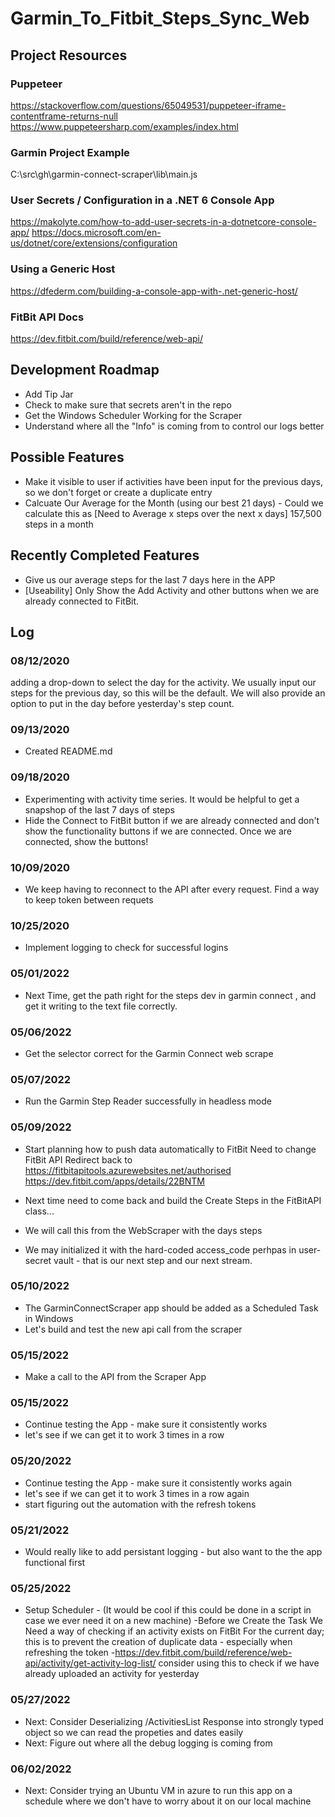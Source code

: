 # Garmin_To_Fitbit_Steps_Sync_Web

## Project Resources

### Puppeteer
https://stackoverflow.com/questions/65049531/puppeteer-iframe-contentframe-returns-null
https://www.puppeteersharp.com/examples/index.html

### Garmin Project Example
C:\src\gh\garmin-connect-scraper\lib\main.js

### User Secrets / Configuration in a .NET 6 Console App
https://makolyte.com/how-to-add-user-secrets-in-a-dotnetcore-console-app/
https://docs.microsoft.com/en-us/dotnet/core/extensions/configuration

### Using a Generic Host
https://dfederm.com/building-a-console-app-with-.net-generic-host/

### FitBit API Docs
https://dev.fitbit.com/build/reference/web-api/

## Development Roadmap
* Add Tip Jar
* Check to make sure that secrets aren't in the repo 
* Get the Windows Scheduler Working for the Scraper
* Understand where all the "Info" is coming from to control our logs better

## Possible Features
* Make it visible to user if activities have been input for the previous days, so we don't forget or create a duplicate entry
* Calcuate Our Average for the Month (using our best 21 days)  - Could we calculate this as [Need to Average x steps over the next x days] 157,500 steps in a month

## Recently Completed Features
* Give us our average steps for the last 7 days here in the APP
* \[Useability\] Only Show the Add Activity and other buttons when we are already connected to FitBit.


## Log

### 08/12/2020
adding a drop-down to select the day for the activity. We usually input our steps for the previous day, so this will be the default. We will also provide an option to put in
the day before yesterday's step count.

### 09/13/2020
* Created README.md

### 09/18/2020
* Experimenting with activity time series. It would be helpful to get a snapshop of the last 7 days of steps
* Hide the Connect to FitBit button if we are already connected and don't show the functionality buttons if we are connected. Once we are connected, show the buttons!

### 10/09/2020
* We keep having to reconnect to the API after every request. Find a way to keep token between requets

### 10/25/2020
* Implement logging to check for successful logins
 
### 05/01/2022
* Next Time, get the path right for the steps dev in garmin connect , and get it writing to the text file correctly.

### 05/06/2022
* Get the selector correct for the Garmin Connect web scrape

### 05/07/2022
* Run the Garmin Step Reader successfully in headless mode

### 05/09/2022
* Start planning how to push data automatically to FitBit
Need to change FitBit API Redirect back to 
https://fitbitapitools.azurewebsites.net/authorised
https://dev.fitbit.com/apps/details/22BNTM

* Next time need to come back and build the Create Steps in the FitBitAPI class... 
* We will call this from the WebScraper with the days steps
* We may initialized it with the hard-coded access_code perhpas in user-secret vault - that is our next step and our next stream.

### 05/10/2022
* The GarminConnectScraper app should be added as a Scheduled Task in Windows
* Let's build and test the new api call from the scraper


###  05/15/2022
* Make a call to the API from the Scraper App

### 05/15/2022
* Continue testing the App - make sure it consistently works
* let's see if we can get it to work 3 times in a row

### 05/20/2022
* Continue testing the App - make sure it consistently works again
* let's see if we can get it to work 3 times in a row again
* start figuring out the automation with the refresh tokens


### 05/21/2022
* Would really like to add persistant logging - but also want to the the app functional first

### 05/25/2022
* Setup Scheduler - (It would be cool if this could be done in a script in case we ever need it on a new machine)
	 -Before we Create the Task We Need a way of checking if an activity exists on FitBit For the current day; this is to prevent the creation of duplicate data - especially when refreshing the token
	 -https://dev.fitbit.com/build/reference/web-api/activity/get-activity-log-list/  consider using this to check if we have already uploaded an activity for yesterday


### 05/27/2022
* Next: Consider Deserializing /ActivitiesList Response into strongly typed object so we can read the propeties and dates easily
* Next: Figure out where all the debug logging is coming from

### 06/02/2022
* Next: Consider trying an Ubuntu VM in azure to run this app on a schedule where we don't have to worry about it on our local machine

